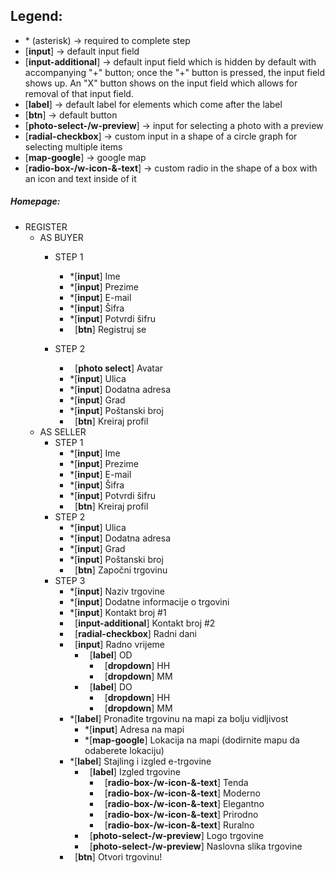 ## Legend:

- \* (asterisk) \-> required to complete step
- [**input**] \-> default input field
- [**input-additional**] \-> default input field which is hidden by default with accompanying "+" button; once the "+" button is pressed, the input field shows up. An "X" button shows on the input field which allows for removal of that input field.
- [**label**] \-> default label for elements which come after the label
- [**btn**] \-> default button
- [**photo-select-/w-preview**] \-> input for selecting a photo with a preview
- [**radial-checkbox**] \-> custom input in a shape of a circle graph for selecting multiple items
- [**map-google**] \-> google map
- [**radio-box-/w-icon-&-text**] \-> custom radio in the shape of a box with an icon and text inside of it

##### Homepage:

- REGISTER
    - AS BUYER
        - STEP 1
            - \*[**input**] Ime
            - \*[**input**] Prezime
            - \*[**input**] E-mail
            - \*[**input**] Šifra
            - \*[**input**] Potvrdi šifru
            - &nbsp; [**btn**] Registruj se
            &nbsp;
            
        - STEP 2
            - &nbsp; [**photo select**] Avatar
            - \*[**input**] Ulica
            - \*[**input**] Dodatna adresa
            - \*[**input**] Grad
            - \*[**input**] Poštanski broj
            - &nbsp; [**btn**] Kreiraj profil
            &nbsp;
    - AS SELLER
       - STEP 1
            - \*[**input**] Ime
            - \*[**input**] Prezime
            - \*[**input**] E-mail
            - \*[**input**] Šifra
            - \*[**input**] Potvrdi šifru
            - &nbsp; [**btn**] Kreiraj profil
            &nbsp;
        - STEP 2
            - \*[**input**] Ulica 
            - \*[**input**] Dodatna adresa
            - \*[**input**] Grad
            - \*[**input**] Poštanski broj
            - &nbsp; [**btn**] Započni trgovinu
            &nbsp;
        - STEP 3
            - \*[**input**] Naziv trgovine
            - \*[**input**] Dodatne informacije o trgovini
            - \*[**input**] Kontakt broj #1
            - &nbsp; [**input-additional**] Kontakt broj #2
            - &nbsp; [**radial-checkbox**] Radni dani
            - &nbsp; [**input**] Radno vrijeme
                - &nbsp; [**label**] OD
                    - &nbsp; [**dropdown**] HH
                    - &nbsp; [**dropdown**] MM
                - &nbsp; [**label**] DO
                    - &nbsp; [**dropdown**] HH
                    - &nbsp; [**dropdown**] MM
                    &nbsp;
            - \*[**label**] Pronađite trgovinu na mapi za bolju vidljivost
                - \*[**input**] Adresa na mapi
                - \*[**map-google**] Lokacija na mapi (dodirnite mapu da odaberete lokaciju)
                &nbsp;
            - \*[**label**] Stajling i izgled e-trgovine
                - &nbsp; [**label**] Izgled trgovine
                    - &nbsp; [**radio-box-/w-icon-&-text**] Tenda
                    - &nbsp; [**radio-box-/w-icon-&-text**] Moderno
                    - &nbsp; [**radio-box-/w-icon-&-text**] Elegantno
                    - &nbsp; [**radio-box-/w-icon-&-text**] Prirodno
                    - &nbsp; [**radio-box-/w-icon-&-text**] Ruralno
                - &nbsp; [**photo-select-/w-preview**] Logo trgovine
                - &nbsp; [**photo-select-/w-preview**] Naslovna slika trgovine
                &nbsp;
            - &nbsp; [**btn**] Otvori trgovinu!
            &nbsp;
